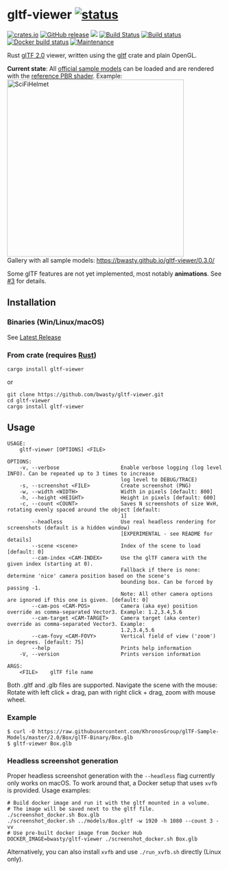# gltf-viewer [![status](https://img.shields.io/badge/glTF-2%2E0-green.svg?style=flat)](https://github.com/KhronosGroup/glTF)
[![crates.io](https://img.shields.io/crates/v/gltf-viewer.svg)](https://crates.io/crates/gltf-viewer)
[![GitHub release](https://img.shields.io/github/release/bwasty/gltf-viewer.svg)](https://github.com/bwasty/gltf-viewer/releases/latest)
 [![](https://tokei.rs/b1/github/bwasty/gltf-viewer)](https://github.com/Aaronepower/tokei)
 [![Build Status](https://travis-ci.org/bwasty/gltf-viewer.svg?branch=master)](https://travis-ci.org/bwasty/gltf-viewer)
 [![Build status](https://ci.appveyor.com/api/projects/status/51ukh02thpb0r9cf/branch/master?svg=true)](https://ci.appveyor.com/project/bwasty/gltf-viewer/branch/master)
 [![Docker build status](https://img.shields.io/docker/build/bwasty/gltf-viewer.svg)](https://hub.docker.com/r/bwasty/gltf-viewer/tags/)
 [![Maintenance](https://img.shields.io/badge/maintenance-passively--maintained-yellowgreen.svg)](https://github.com/rust-lang/rfcs/blob/master/text/1824-crates.io-default-ranking.md#maintenance)

Rust [glTF 2.0](https://github.com/KhronosGroup/glTF) viewer, written using the [gltf](https://github.com/gltf-rs/gltf) crate and plain OpenGL.

**Current state**: All [official sample models](https://github.com/KhronosGroup/glTF-Sample-Models/tree/master/2.0) can be loaded and are rendered with the [reference PBR shader](https://github.com/KhronosGroup/glTF-WebGL-PBR). Example: <br>
<img width="412" alt="SciFiHelmet" title="SciFiHelmet" src="https://user-images.githubusercontent.com/1647415/30771307-d70dbd26-a044-11e7-9ed1-b0e2ba80198c.png"><br>
Gallery with all sample models: https://bwasty.github.io/gltf-viewer/0.3.0/

Some glTF features are not yet implemented, most notably **animations**. See [#3](https://github.com/bwasty/gltf-viewer/issues/3) for details.

## Installation
### Binaries (Win/Linux/macOS)
See [Latest Release](https://github.com/bwasty/gltf-viewer/releases/latest)
### From crate (requires [Rust](https://www.rust-lang.org))
```shell
cargo install gltf-viewer
```
or
```shell
git clone https://github.com/bwasty/gltf-viewer.git
cd gltf-viewer
cargo install gltf-viewer
```
## Usage
```
USAGE:
    gltf-viewer [OPTIONS] <FILE>

OPTIONS:
    -v, --verbose                    Enable verbose logging (log level INFO). Can be repeated up to 3 times to increase
                                     log level to DEBUG/TRACE)
    -s, --screenshot <FILE>          Create screenshot (PNG)
    -w, --width <WIDTH>              Width in pixels [default: 800]
    -h, --height <HEIGHT>            Height in pixels [default: 600]
    -c, --count <COUNT>              Saves N screenshots of size WxH, rotating evenly spaced around the object [default:
                                     1]
        --headless                   Use real headless rendering for screenshots (default is a hidden window)
                                     [EXPERIMENTAL - see README for details]
        --scene <scene>              Index of the scene to load [default: 0]
        --cam-index <CAM-INDEX>      Use the glTF camera with the given index (starting at 0).
                                     Fallback if there is none: determine 'nice' camera position based on the scene's
                                     bounding box. Can be forced by passing -1.
                                     Note: All other camera options are ignored if this one is given. [default: 0]
        --cam-pos <CAM-POS>          Camera (aka eye) position override as comma-separated Vector3. Example: 1.2,3.4,5.6
        --cam-target <CAM-TARGET>    Camera target (aka center) override as comma-separated Vector3. Example:
                                     1.2,3.4,5.6
        --cam-fovy <CAM-FOVY>        Vertical field of view ('zoom') in degrees. [default: 75]
        --help                       Prints help information
    -V, --version                    Prints version information

ARGS:
    <FILE>    glTF file name
```
Both .gltf and .glb files are supported.
Navigate the scene with the mouse: Rotate with left click + drag, pan with right click + drag, zoom with mouse wheel.

### Example
```
$ curl -O https://raw.githubusercontent.com/KhronosGroup/glTF-Sample-Models/master/2.0/Box/glTF-Binary/Box.glb
$ gltf-viewer Box.glb
```

### Headless screenshot generation
Proper headless screenshot generation with the `--headless` flag currently only works on macOS.
To work around that, a Docker setup that uses `xvfb` is provided. Usage examples:
```
# Build docker image and run it with the gltf mounted in a volume.
# The image will be saved next to the gltf file.
./screenshot_docker.sh Box.glb
./screenshot_docker.sh ../models/Box.gltf -w 1920 -h 1080 --count 3 -vv
# Use pre-built docker image from Docker Hub
DOCKER_IMAGE=bwasty/gltf-viewer ./screenshot_docker.sh Box.glb
```

Alternatively, you can also install `xvfb` and use `./run_xvfb.sh` directly (Linux only).
